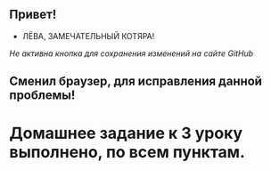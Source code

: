 ## Привет!

+ ЛЁВА, ЗАМЕЧАТЕЛЬНЫЙ КОТЯРА!

_Не активна кнопка для сохранения изменений на сайте GitHub_

## Сменил браузер, для исправления данной проблемы!

# Домашнее задание к 3 уроку выполнено, по всем пунктам.
